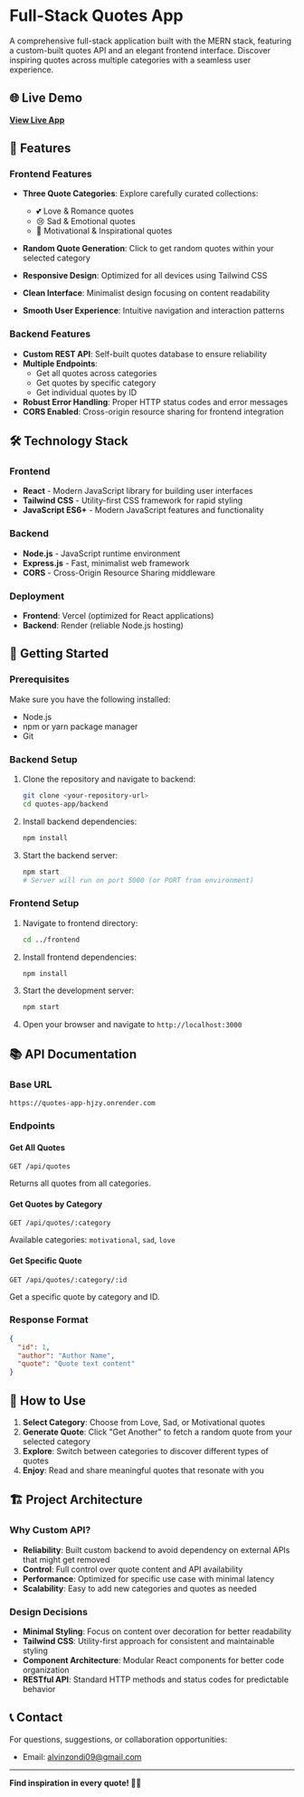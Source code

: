 # Full-Stack Quotes App

A comprehensive full-stack application built with the MERN stack, featuring a custom-built quotes API and an elegant frontend interface. Discover inspiring quotes across multiple categories with a seamless user experience.

## 🌐 Live Demo
**[View Live App](https://quotes-app-plum.vercel.app/)**

## 📖 Features

### Frontend Features
- **Three Quote Categories**: Explore carefully curated collections:
  - 💕 Love & Romance quotes
  - 😢 Sad & Emotional quotes  
  - 💪 Motivational & Inspirational quotes

- **Random Quote Generation**: Click to get random quotes within your selected category
- **Responsive Design**: Optimized for all devices using Tailwind CSS
- **Clean Interface**: Minimalist design focusing on content readability
- **Smooth User Experience**: Intuitive navigation and interaction patterns

### Backend Features
- **Custom REST API**: Self-built quotes database to ensure reliability
- **Multiple Endpoints**: 
  - Get all quotes across categories
  - Get quotes by specific category
  - Get individual quotes by ID
- **Robust Error Handling**: Proper HTTP status codes and error messages
- **CORS Enabled**: Cross-origin resource sharing for frontend integration

## 🛠️ Technology Stack

### Frontend
- **React** - Modern JavaScript library for building user interfaces
- **Tailwind CSS** - Utility-first CSS framework for rapid styling
- **JavaScript ES6+** - Modern JavaScript features and functionality

### Backend
- **Node.js** - JavaScript runtime environment
- **Express.js** - Fast, minimalist web framework
- **CORS** - Cross-Origin Resource Sharing middleware

### Deployment
- **Frontend**: Vercel (optimized for React applications)
- **Backend**: Render (reliable Node.js hosting)

## 🚀 Getting Started

### Prerequisites
Make sure you have the following installed:
- Node.js 
- npm or yarn package manager
- Git

### Backend Setup

1. Clone the repository and navigate to backend:
   ```bash
   git clone <your-repository-url>
   cd quotes-app/backend
   ```

2. Install backend dependencies:
   ```bash
   npm install
   ```

3. Start the backend server:
   ```bash
   npm start
   # Server will run on port 5000 (or PORT from environment)
   ```

### Frontend Setup

1. Navigate to frontend directory:
   ```bash
   cd ../frontend
   ```

2. Install frontend dependencies:
   ```bash
   npm install
   ```

3. Start the development server:
   ```bash
   npm start
   ```

4. Open your browser and navigate to `http://localhost:3000`

## 📚 API Documentation

### Base URL
```
https://quotes-app-hjzy.onrender.com
```

### Endpoints

#### Get All Quotes
```http
GET /api/quotes
```
Returns all quotes from all categories.

#### Get Quotes by Category
```http
GET /api/quotes/:category
```
Available categories: `motivational`, `sad`, `love`

#### Get Specific Quote
```http
GET /api/quotes/:category/:id
```
Get a specific quote by category and ID.

### Response Format
```json
{
  "id": 1,
  "author": "Author Name",
  "quote": "Quote text content"
}
```

## 🎯 How to Use

1. **Select Category**: Choose from Love, Sad, or Motivational quotes
2. **Generate Quote**: Click "Get Another" to fetch a random quote from your selected category
3. **Explore**: Switch between categories to discover different types of quotes
4. **Enjoy**: Read and share meaningful quotes that resonate with you

## 🏗️ Project Architecture

### Why Custom API?
- **Reliability**: Built custom backend to avoid dependency on external APIs that might get removed
- **Control**: Full control over quote content and API availability
- **Performance**: Optimized for specific use case with minimal latency
- **Scalability**: Easy to add new categories and quotes as needed

### Design Decisions
- **Minimal Styling**: Focus on content over decoration for better readability
- **Tailwind CSS**: Utility-first approach for consistent and maintainable styling
- **Component Architecture**: Modular React components for better code organization
- **RESTful API**: Standard HTTP methods and status codes for predictable behavior



## 📞 Contact

For questions, suggestions, or collaboration opportunities:
- Email: alvinzondi09@gmail.com

---

**Find inspiration in every quote! 💭✨**

